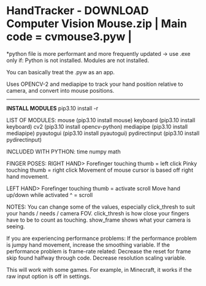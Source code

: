 # HandTracker - DOWNLOAD Computer Vision Mouse.zip | Main code = cvmouse3.pyw |
*python file is more performant and more frequently updated -> use .exe only if:
  Python is not installed.
  Modules are not installed.

You can basically treat the .pyw as an app.

Uses OPENCV-2 and mediapipe to track your hand position relative to camera, and convert into mouse positions.

----------------
**INSTALL MODULES**
pip3.10 install -r <FILEPATH TO REQUIREMENTS.TXT>

LIST OF MODULES:
  mouse (pip3.10 install mouse)
  keyboard (pip3.10 install keyboard)
  cv2 (pip3.10 install opencv-python)
  mediapipe (pip3.10 install mediapipe)
  pyautogui (pip3.10 install pyautogui)
  pydirectinput (pip3.10 install pydirectinput)

  INCLUDED WITH PYTHON:
  time
  numpy
  math
  
FINGER POSES:
  RIGHT HAND> Forefinger touching thumb = left click
              Pinky touching thumb = right click
              Movement of mouse cursor is based off right hand movement.
  
  LEFT HAND> Forefinger touching thumb = activate scroll
             Move hand up/down while activated ^ = scroll
 
NOTES:
  You can change some of the values, especially click_thresh to suit your hands / needs / camera FOV. 
  click_thresh is how close your fingers have to be to count as touching.
  show_frame shows what your camera is seeing.

  If you are experiencing performance problems:
    If the performance problem is jumpy hand movement, increase the smoothing variable.
    If the performance problem is frame-rate related:
      Decrease the reset for frame skip found halfway through code.
      Decrease resolution scaling variable.

  This will work with some games. For example, in Minecraft, it works if the raw input option is off in settings.
